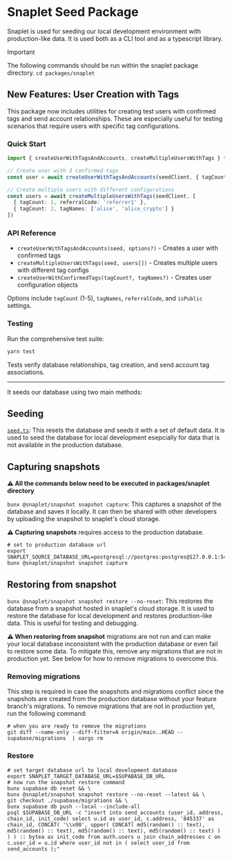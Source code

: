 # Snaplet Seed Package

Snaplet is used for seeding our local development environment with production-like data. It is used both as a CLI tool and as a typescript library.

> [!IMPORTANT]
> The following commands should be run within the snaplet package directory.
> `cd packages/snaplet`

## New Features: User Creation with Tags

This package now includes utilities for creating test users with confirmed tags and send account relationships. These are especially useful for testing scenarios that require users with specific tag configurations.

### Quick Start

```typescript
import { createUserWithTagsAndAccounts, createMultipleUsersWithTags } from '@my/snaplet'

// Create user with 3 confirmed tags
const user = await createUserWithTagsAndAccounts(seedClient, { tagCount: 3 })

// Create multiple users with different configurations
const users = await createMultipleUsersWithTags(seedClient, [
  { tagCount: 1, referralCode: 'referrer1' },
  { tagCount: 2, tagNames: ['alice', 'alice_crypto'] }
])
```

### API Reference

- `createUserWithTagsAndAccounts(seed, options?)` - Creates a user with confirmed tags
- `createMultipleUsersWithTags(seed, users[])` - Creates multiple users with different tag configs
- `createUserWithConfirmedTags(tagCount?, tagNames?)` - Creates user configuration objects

Options include `tagCount` (1-5), `tagNames`, `referralCode`, and `isPublic` settings.

### Testing

Run the comprehensive test suite:

```bash
yarn test
```

Tests verify database relationships, tag creation, and send account tag associations.

---

It seeds our database using two main methods:

## Seeding

[`seed.ts`](./seed.ts): This resets the database and seeds it with a set of default data. It is used to seed the database for local development esepcially for data that is not available in the production database.

## Capturing snapshots

**⚠️ All the commands below need to be executed in packages/snaplet directory**

`bunx @snaplet/snapshot snapshot capture`: This captures a snapshot of the database and saves it locally. It can then be shared with other developers by uploading the snapshot to snaplet's cloud storage.

**⚠️ Capturing snapshots** requires access to the production database.

```shell
# set to production database url
export SNAPLET_SOURCE_DATABASE_URL=postgresql://postgres:postgres@127.0.0.1:54322/postgres
bunx @snaplet/snapshot snapshot capture
```

## Restoring from snapshot

`bunx @snaplet/snapshot snapshot restore --no-reset`: This restores the database from a snapshot hosted in snaplet's cloud storage. It is used to restore the database for local development and restores production-like data. This is useful for testing and debugging.

**⚠️ When restoring from snapshot** migrations are not run and can make your local database inconsistent with the production database or even fail to restore some data. To mitigate this, remove any migrations that are not in production yet. See below for how to remove migrations to overcome this.

### Removing migrations

This step is required in case the snapshots and migrations conflict since the snapshots are created from the production database without your feature branch's migrations. To remove migrations that are not in production yet, run the following command:

```shell
# when you are ready to remove the migrations
git diff --name-only --diff-filter=A origin/main..HEAD -- supabase/migrations  | xargs rm
```

### Restore

```shell
# set target database url to local development database
export SNAPLET_TARGET_DATABASE_URL=$SUPABASE_DB_URL
# now run the snapshot restore command
bunx supabase db reset && \
bunx @snaplet/snapshot snapshot restore --no-reset --latest && \
git checkout ./supabase/migrations && \
bunx supabase db push --local --include-all
psql $SUPABASE_DB_URL -c "insert into send_accounts (user_id, address, chain_id, init_code) select u.id as user_id, c.address, '845337' as chain_id, CONCAT( '\\x00', upper( CONCAT( md5(random() :: text), md5(random() :: text), md5(random() :: text), md5(random() :: text) ) ) ) :: bytea as init_code from auth.users u join chain_addresses c on c.user_id = u.id where user_id not in ( select user_id from send_accounts );"
```
